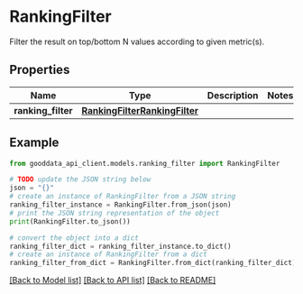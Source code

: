 # RankingFilter

Filter the result on top/bottom N values according to given metric(s).

## Properties

Name | Type | Description | Notes
------------ | ------------- | ------------- | -------------
**ranking_filter** | [**RankingFilterRankingFilter**](RankingFilterRankingFilter.md) |  | 

## Example

```python
from gooddata_api_client.models.ranking_filter import RankingFilter

# TODO update the JSON string below
json = "{}"
# create an instance of RankingFilter from a JSON string
ranking_filter_instance = RankingFilter.from_json(json)
# print the JSON string representation of the object
print(RankingFilter.to_json())

# convert the object into a dict
ranking_filter_dict = ranking_filter_instance.to_dict()
# create an instance of RankingFilter from a dict
ranking_filter_from_dict = RankingFilter.from_dict(ranking_filter_dict)
```
[[Back to Model list]](../README.md#documentation-for-models) [[Back to API list]](../README.md#documentation-for-api-endpoints) [[Back to README]](../README.md)


